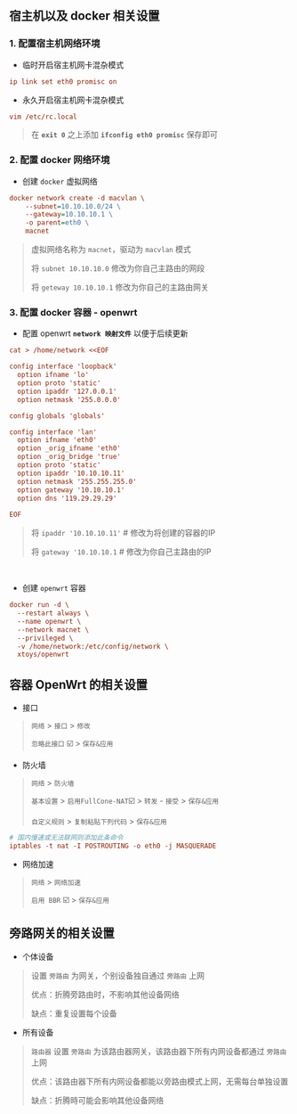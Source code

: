 ## 宿主机以及 docker 相关设置

### 1. 配置宿主机网络环境

- 临时开启宿主机网卡混杂模式
```ini
ip link set eth0 promisc on
```
- 永久开启宿主机网卡混杂模式
```ini
vim /etc/rc.local
```
> 在 **`exit 0`** 之上添加 **`ifconfig eth0 promisc`** 保存即可

### 2. 配置 docker 网络环境

- 创建 `docker` 虚拟网络
```ini
docker network create -d macvlan \
    --subnet=10.10.10.0/24 \
    --gateway=10.10.10.1 \
    -o parent=eth0 \
    macnet
```
> 虚拟网络名称为 `macnet`，驱动为 `macvlan` 模式  
> 
> 将 `subnet 10.10.10.0`  修改为你自己主路由的网段  
> 
> 将 `geteway 10.10.10.1` 修改为你自己的主路由网关


### 3. 配置 docker 容器 - openwrt 

- 配置 openwrt **`network 映射文件`** 以便于后续更新

```ini
cat > /home/network <<EOF

config interface 'loopback'
  option ifname 'lo'
  option proto 'static'
  option ipaddr '127.0.0.1'
  option netmask '255.0.0.0'

config globals 'globals'

config interface 'lan'
  option ifname 'eth0'
  option _orig_ifname 'eth0'
  option _orig_bridge 'true'
  option proto 'static'
  option ipaddr '10.10.10.11'
  option netmask '255.255.255.0'
  option gateway '10.10.10.1'
  option dns '119.29.29.29'
  
EOF
```
> 将 `ipaddr '10.10.10.11'`  # 修改为将创建的容器的IP  
> 
> 将 `gateway '10.10.10.1`   # 修改为你自己主路由的IP  

</br>

- 创建 `openwrt` 容器
```ini
docker run -d \
  --restart always \
  --name openwrt \
  --network macnet \
  --privileged \
  -v /home/network:/etc/config/network \
  xtoys/openwrt
```

## 容器 OpenWrt 的相关设置

- 接口

> `网络` > `接口` > `修改`  
> 
> `忽略此接口` ☑️ > `保存&应用` 

- 防火墙

> `网络` > `防火墙`  
> 
> `基本设置` > `启用FullCone-NAT`☑️ > `转发` - `接受`  > `保存&应用`  
> 
>  `自定义规则` >  `复制粘贴下列代码` > `保存&应用` 
```ini
# 国内慢速或无法联网则添加此条命令
iptables -t nat -I POSTROUTING -o eth0 -j MASQUERADE
```

- 网络加速

> `网络` > `网络加速`  
> 
> `启用 BBR` ☑️ > `保存&应用` 


## 旁路网关的相关设置

- 个体设备 

> 设置 `旁路由` 为网关，个别设备独自通过 `旁路由` 上网
> 
> 优点：折腾旁路由时，不影响其他设备网络  
> 
> 缺点：重复设置每个设备  

- 所有设备 

>  `路由器` 设置 `旁路由` 为该路由器网关，该路由器下所有内网设备都通过 `旁路由` 上网
> 
> 优点：该路由器下所有内网设备都能以旁路由模式上网，无需每台单独设置
> 
> 缺点：折腾時可能会影响其他设备网络